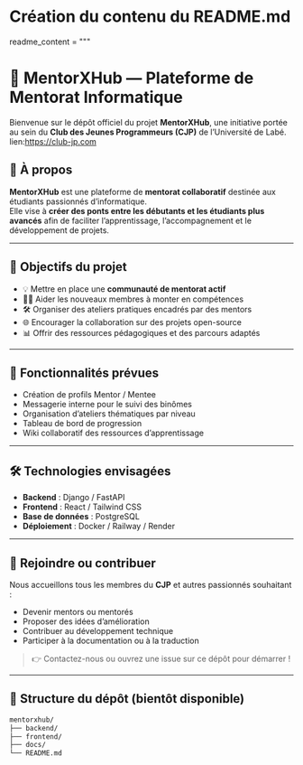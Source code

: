 # Création du contenu du README.md
readme_content = """
# 👥 MentorXHub — Plateforme de Mentorat Informatique

Bienvenue sur le dépôt officiel du projet **MentorXHub**, une initiative portée au sein du **Club des Jeunes Programmeurs (CJP)** de l’Université de Labé.
lien:https://club-jp.com

## 📌 À propos

**MentorXHub** est une plateforme de **mentorat collaboratif** destinée aux étudiants passionnés d’informatique.  
Elle vise à **créer des ponts entre les débutants et les étudiants plus avancés** afin de faciliter l’apprentissage, l’accompagnement et le développement de projets.

---

## 🚀 Objectifs du projet

- 💡 Mettre en place une **communauté de mentorat actif**
- 🧑‍🏫 Aider les nouveaux membres à monter en compétences
- 🛠️ Organiser des ateliers pratiques encadrés par des mentors
- 🌐 Encourager la collaboration sur des projets open-source
- 📊 Offrir des ressources pédagogiques et des parcours adaptés

---

## 🔧 Fonctionnalités prévues

- Création de profils Mentor / Mentee
- Messagerie interne pour le suivi des binômes
- Organisation d’ateliers thématiques par niveau
- Tableau de bord de progression
- Wiki collaboratif des ressources d’apprentissage

---

## 🛠️ Technologies envisagées

- **Backend** : Django / FastAPI
- **Frontend** : React / Tailwind CSS
- **Base de données** : PostgreSQL
- **Déploiement** : Docker / Railway / Render

---

## 🤝 Rejoindre ou contribuer

Nous accueillons tous les membres du **CJP** et autres passionnés souhaitant :
- Devenir mentors ou mentorés
- Proposer des idées d’amélioration
- Contribuer au développement technique
- Participer à la documentation ou à la traduction

> 👉 Contactez-nous ou ouvrez une issue sur ce dépôt pour démarrer !

---

## 📁 Structure du dépôt (bientôt disponible)

```bash
mentorxhub/
├── backend/
├── frontend/
├── docs/
└── README.md
